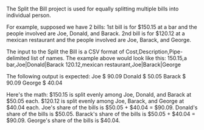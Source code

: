 The Split the Bill project is used for equally splitting multiple bills into individual person.

For example, supposed we have 2 bills:
1st bill is for $150.15 at a bar and the people involved are Joe, Donald, and Barack.
2nd bill is for $120.12 at a mexican restaurant and the people involved are Joe, Barack, and George.

The input to the Split the Bill is a CSV format of Cost,Description,Pipe-delimited list of names.
The example above would look like this:
150.15,a bar,Joe|Donald|Barack
120.12,mexican restaurant,Joe|Barack|George

The following output is expected:
Joe	    $ 90.09
Donald	$ 50.05
Barack	$ 90.09
George	$ 40.04

Here's the math:
$150.15 is split evenly among Joe, Donald, and Barack at $50.05 each.
$120.12 is split evenly among Joe, Barack, and George at $40.04 each.
Joe's share of the bills is $50.05 + $40.04 = $90.09.
Donald's share of the bills is $50.05.
Barack's share of the bills is $50.05 + $40.04 = $90.09.
George's share of the bills is $40.04.
